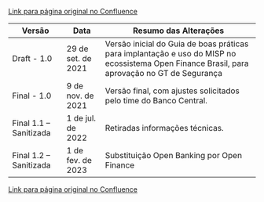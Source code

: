 [Link para página original no Confluence](https://openfinancebrasil.atlassian.net/wiki/spaces/OF/pages/117538817)

| **Versão** | **Data** | **Resumo das Alterações** |
| --- | --- | --- |
| Draft - 1.0 | <time datetime="2021-09-29" class="date-past">29 de set. de 2021</time> | Versão inicial do Guia de boas práticas para implantação e uso do MISP no ecossistema Open Finance Brasil, para aprovação no GT de Segurança |
| Final - 1.0 | <time datetime="2021-11-09" class="date-past">9 de nov. de 2021</time> | Versão final, com ajustes solicitados pelo time do Banco Central. |
| Final 1.1 – Sanitizada | <time datetime="2022-07-01" class="date-past">1 de jul. de 2022</time> | Retiradas informações técnicas. |
| Final 1.2 – Sanitizada | <time datetime="2023-02-01" class="date-past">1 de fev. de 2023</time> | Substituição Open Banking por Open Finance |

[Link para página original no Confluence](https://openfinancebrasil.atlassian.net/wiki/spaces/OF/pages/117538817)